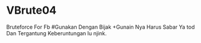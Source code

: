 # VBrute04
Bruteforce For Fb
#Gunakan Dengan Bijak
+Gunain Nya Harus Sabar Ya tod
Dan Tergantung Keberuntungan lu njink.
